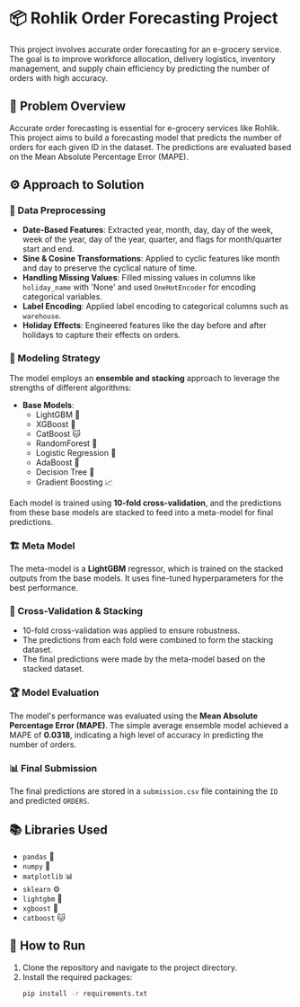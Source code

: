 # 📦 Rohlik Order Forecasting Project

This project involves accurate order forecasting for an e-grocery service. The goal is to improve workforce allocation, delivery logistics, inventory management, and supply chain efficiency by predicting the number of orders with high accuracy.

## 📝 Problem Overview

Accurate order forecasting is essential for e-grocery services like Rohlik. This project aims to build a forecasting model that predicts the number of orders for each given ID in the dataset. The predictions are evaluated based on the Mean Absolute Percentage Error (MAPE).

## ⚙️ Approach to Solution

### 📅 Data Preprocessing

- **Date-Based Features**: Extracted year, month, day, day of the week, week of the year, day of the year, quarter, and flags for month/quarter start and end. 
- **Sine & Cosine Transformations**: Applied to cyclic features like month and day to preserve the cyclical nature of time.
- **Handling Missing Values**: Filled missing values in columns like `holiday_name` with 'None' and used `OneHotEncoder` for encoding categorical variables.
- **Label Encoding**: Applied label encoding to categorical columns such as `warehouse`.
- **Holiday Effects**: Engineered features like the day before and after holidays to capture their effects on orders.

### 🎯 Modeling Strategy

The model employs an **ensemble and stacking** approach to leverage the strengths of different algorithms:

- **Base Models**:
  - LightGBM 🌿
  - XGBoost 🚀
  - CatBoost 🐱
  - RandomForest 🌳
  - Logistic Regression 🔑
  - AdaBoost 🚧
  - Decision Tree 🌴
  - Gradient Boosting 📈

Each model is trained using **10-fold cross-validation**, and the predictions from these base models are stacked to feed into a meta-model for final predictions.

### 🏗️ Meta Model

The meta-model is a **LightGBM** regressor, which is trained on the stacked outputs from the base models. It uses fine-tuned hyperparameters for the best performance.

### 🧪 Cross-Validation & Stacking

- 10-fold cross-validation was applied to ensure robustness.
- The predictions from each fold were combined to form the stacking dataset.
- The final predictions were made by the meta-model based on the stacked dataset.

### 🏆 Model Evaluation

The model's performance was evaluated using the **Mean Absolute Percentage Error (MAPE)**. The simple average ensemble model achieved a MAPE of **0.0318**, indicating a high level of accuracy in predicting the number of orders.

### 📊 Final Submission

The final predictions are stored in a `submission.csv` file containing the `ID` and predicted `ORDERS`.

## 📚 Libraries Used

- `pandas` 🐼
- `numpy` 🔢
- `matplotlib` 📊
- `sklearn` ⚙️
- `lightgbm` 🌿
- `xgboost` 🚀
- `catboost` 🐱

## 🚀 How to Run

1. Clone the repository and navigate to the project directory.
2. Install the required packages:
   ```bash
   pip install -r requirements.txt
